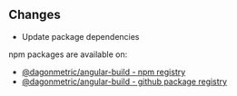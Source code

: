 ## Changes

* Update package dependencies

npm packages are available on:

* [@dagonmetric/angular-build - npm registry](https://www.npmjs.com/package/@dagonmetric/angular-build)
* [@dagonmetric/angular-build - github package registry](https://github.com/DagonMetric/angular-build/packages)
